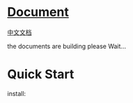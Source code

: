 # [Document](https://kaniubillows.github.io/traitor/#/)

[中文文档](https://kaniubillows.github.io/traitor/#/zh-cn/)

the documents are building please Wait...

# Quick Start

install:

